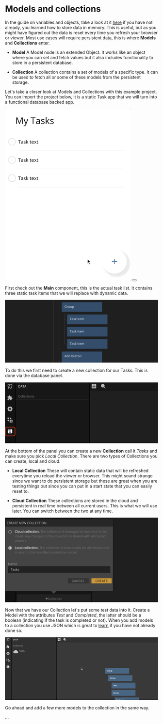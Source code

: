 # Models and collections
In the guide on variables and objects, take a look at it [here](/guides/variables-and-objects.md) if you have not already, you learned how to store data in memory. This is useful, but as you might have figured out the data is reset every time you refresh your browser or viewer. Most use cases will require persistent data, this is where **Models** and **Collections** enter.

* **Model** A Model node is an extended Object. It works like an object where you can set and fetch values but it also includes functionality to store in a persistent database.

* **Collection** A collection contains a set of models of a specific type. It can be used to fetch all or some of these models from the persistent storage.

Let's take a closer look at Models and Collections with this example project. You can import the project below, it is a static Task app that we will turn into a functional database backed app.

<div class="ndl-images">
    <img src="/guides/models-and-collections/static-tasks-app.gif" class="ndl-image small"></img>   
    <button class="ndl-import-button" onClick='importIntoNoodl("guides/models-and-collections/start-project.zip")'></button>
</div>

First check out the **Main** component, this is the actual task list. It contains three static task items that we will replace with dynamic data.

<div class="ndl-images">
    <img src="/guides/models-and-collections/task-items.png" class="ndl-image med"></img>   
</div>

To do this we first need to create a new collection for our Tasks. This is done via the database panel.

<div class="ndl-images">
    <img src="/guides/models-and-collections/database-panel.png" class="ndl-image med"></img>   
</div>

At the bottom of the panel you can create a new **Collection** call it *Tasks* and make sure you pick *Local Collection*. There are two types of Collections you can create, local and cloud.

* **Local Collection** These will contain static data that will be refreshed everytime you reload the viewer or browser. This might sound strange since we want to do persistent storage but these are great when you are testing things out since you can put in a start state that you can easily reset to.

* **Cloud Collection** These collections are stored in the cloud and persistent in real time between all current users. This is what we will use later. You can switch between the two at any time.

<div class="ndl-images">
    <img src="/guides/models-and-collections/create-collection.png" class="ndl-image med"></img>   
</div>

Now that we have our Collection let's put some test data into it. Create a Model with the attributes *Text* and *Completed*, the latter should be a boolean (indicating if the task is completed or not). When you add models to a collection you use JSON which is great to [learn](https://www.w3schools.com/js/js_json_intro.asp) if you have not already done so.

<div class="ndl-images">
    <img src="/guides/models-and-collections/add-model.gif" class="ndl-image large"></img>   
</div>

Go ahead and add a few more models to the collection in the same way.

...